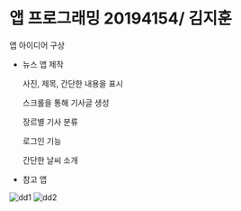 # 앱 프로그래밍 20194154/ 김지훈

앱 아이디어 구상

- 뉴스 앱 제작

   사진, 제목, 간단한 내용을 표시
   
   스크롤을 통해 기사글 생성
   
   장르별 기사 분류
   
   로그인 기능

   간단한 날씨 소개
   
- 참고 앱

 ![dd1](https://user-images.githubusercontent.com/95200335/157620137-dcd9f71a-d567-4a85-8513-54d0fb1cd723.png)
 ![dd2](https://user-images.githubusercontent.com/95200335/157620523-bc53fc43-2fe9-47bf-8ce7-02582d76d25f.png)
 
